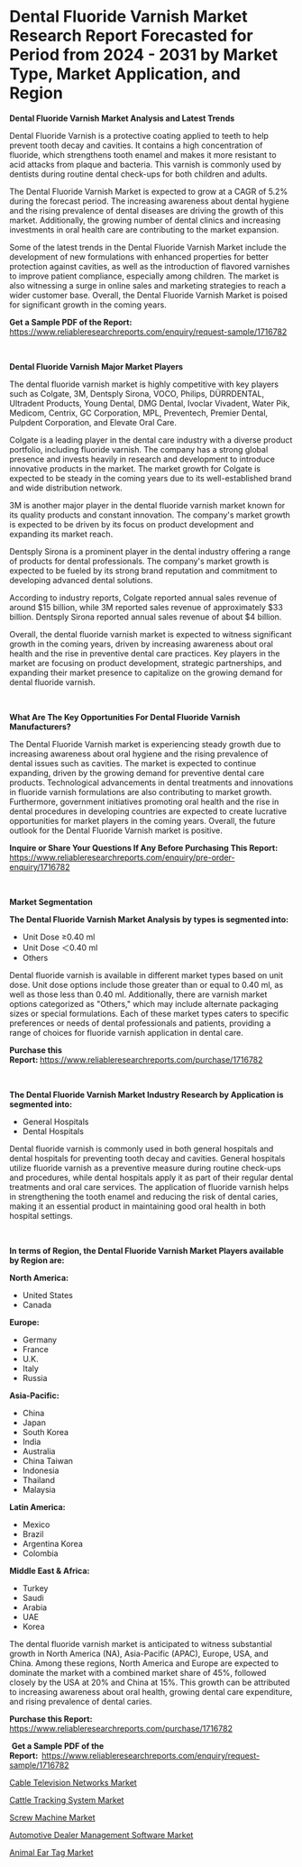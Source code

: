 <p><h1>Dental Fluoride Varnish Market Research Report Forecasted for Period from 2024 -  2031 by Market Type, Market Application, and Region</h1></p><p><strong>Dental Fluoride Varnish Market Analysis and Latest Trends</strong></p>
<p><p>Dental Fluoride Varnish is a protective coating applied to teeth to help prevent tooth decay and cavities. It contains a high concentration of fluoride, which strengthens tooth enamel and makes it more resistant to acid attacks from plaque and bacteria. This varnish is commonly used by dentists during routine dental check-ups for both children and adults.</p><p>The Dental Fluoride Varnish Market is expected to grow at a CAGR of 5.2% during the forecast period. The increasing awareness about dental hygiene and the rising prevalence of dental diseases are driving the growth of this market. Additionally, the growing number of dental clinics and increasing investments in oral health care are contributing to the market expansion.</p><p>Some of the latest trends in the Dental Fluoride Varnish Market include the development of new formulations with enhanced properties for better protection against cavities, as well as the introduction of flavored varnishes to improve patient compliance, especially among children. The market is also witnessing a surge in online sales and marketing strategies to reach a wider customer base. Overall, the Dental Fluoride Varnish Market is poised for significant growth in the coming years.</p></p>
<p><strong>Get a Sample PDF of the Report:&nbsp;</strong> <a href="https://www.reliableresearchreports.com/enquiry/request-sample/1716782">https://www.reliableresearchreports.com/enquiry/request-sample/1716782</a></p>
<p>&nbsp;</p>
<p><strong>Dental Fluoride Varnish Major Market Players</strong></p>
<p><p>The dental fluoride varnish market is highly competitive with key players such as Colgate, 3M, Dentsply Sirona, VOCO, Philips, DÜRRDENTAL, Ultradent Products, Young Dental, DMG Dental, Ivoclar Vivadent, Water Pik, Medicom, Centrix, GC Corporation, MPL, Preventech, Premier Dental, Pulpdent Corporation, and Elevate Oral Care. </p><p>Colgate is a leading player in the dental care industry with a diverse product portfolio, including fluoride varnish. The company has a strong global presence and invests heavily in research and development to introduce innovative products in the market. The market growth for Colgate is expected to be steady in the coming years due to its well-established brand and wide distribution network.</p><p>3M is another major player in the dental fluoride varnish market known for its quality products and constant innovation. The company's market growth is expected to be driven by its focus on product development and expanding its market reach.</p><p>Dentsply Sirona is a prominent player in the dental industry offering a range of products for dental professionals. The company's market growth is expected to be fueled by its strong brand reputation and commitment to developing advanced dental solutions.</p><p>According to industry reports, Colgate reported annual sales revenue of around $15 billion, while 3M reported sales revenue of approximately $33 billion. Dentsply Sirona reported annual sales revenue of about $4 billion.</p><p>Overall, the dental fluoride varnish market is expected to witness significant growth in the coming years, driven by increasing awareness about oral health and the rise in preventive dental care practices. Key players in the market are focusing on product development, strategic partnerships, and expanding their market presence to capitalize on the growing demand for dental fluoride varnish.</p></p>
<p>&nbsp;</p>
<p><strong>What Are The Key Opportunities For Dental Fluoride Varnish Manufacturers?</strong></p>
<p><p>The Dental Fluoride Varnish market is experiencing steady growth due to increasing awareness about oral hygiene and the rising prevalence of dental issues such as cavities. The market is expected to continue expanding, driven by the growing demand for preventive dental care products. Technological advancements in dental treatments and innovations in fluoride varnish formulations are also contributing to market growth. Furthermore, government initiatives promoting oral health and the rise in dental procedures in developing countries are expected to create lucrative opportunities for market players in the coming years. Overall, the future outlook for the Dental Fluoride Varnish market is positive.</p></p>
<p><strong>Inquire or Share Your Questions If Any Before Purchasing This Report:</strong> <a href="https://www.reliableresearchreports.com/enquiry/pre-order-enquiry/1716782">https://www.reliableresearchreports.com/enquiry/pre-order-enquiry/1716782</a></p>
<p>&nbsp;</p>
<p><strong>Market Segmentation</strong></p>
<p><strong>The Dental Fluoride Varnish Market Analysis by types is segmented into:</strong></p>
<p><ul><li>Unit Dose ≥0.40 ml</li><li>Unit Dose ＜0.40 ml</li><li>Others</li></ul></p>
<p><p>Dental fluoride varnish is available in different market types based on unit dose. Unit dose options include those greater than or equal to 0.40 ml, as well as those less than 0.40 ml. Additionally, there are varnish market options categorized as "Others," which may include alternate packaging sizes or special formulations. Each of these market types caters to specific preferences or needs of dental professionals and patients, providing a range of choices for fluoride varnish application in dental care.</p></p>
<p><strong>Purchase this Report:&nbsp;</strong><a href="https://www.reliableresearchreports.com/purchase/1716782">https://www.reliableresearchreports.com/purchase/1716782</a></p>
<p>&nbsp;</p>
<p><strong>The Dental Fluoride Varnish Market Industry Research by Application is segmented into:</strong></p>
<p><ul><li>General Hospitals</li><li>Dental Hospitals</li></ul></p>
<p><p>Dental fluoride varnish is commonly used in both general hospitals and dental hospitals for preventing tooth decay and cavities. General hospitals utilize fluoride varnish as a preventive measure during routine check-ups and procedures, while dental hospitals apply it as part of their regular dental treatments and oral care services. The application of fluoride varnish helps in strengthening the tooth enamel and reducing the risk of dental caries, making it an essential product in maintaining good oral health in both hospital settings.</p></p>
<p>&nbsp;</p>
<p><strong>In terms of Region, the Dental Fluoride Varnish Market Players available by Region are:</strong></p>
<p>
    <p> <strong> North America: </strong>
        <ul>
            <li>United States</li>
            <li>Canada</li>
        </ul>
        </p> 
    <p> <strong> Europe: </strong>
        <ul>
            <li>Germany</li>
            <li>France</li>
            <li>U.K.</li>
            <li>Italy</li>
            <li>Russia</li>
        </ul>
        </p> 
    <p> <strong> Asia-Pacific: </strong>
        <ul>
            <li>China</li>
            <li>Japan</li>
            <li>South Korea</li>
            <li>India</li>
            <li>Australia</li>
            <li>China Taiwan</li>
            <li>Indonesia</li>
            <li>Thailand</li>
            <li>Malaysia</li>
        </ul>
        </p> 
    <p> <strong> Latin America: </strong>
        <ul>
            <li>Mexico</li>
            <li>Brazil</li>
            <li>Argentina Korea</li>
            <li>Colombia</li>
        </ul>
        </p> 
    <p> <strong> Middle East & Africa: </strong>
        <ul>
            <li>Turkey</li>
            <li>Saudi</li>
            <li>Arabia</li>
            <li>UAE</li>
            <li>Korea</li>
        </ul>
    </p>
    </p>
<p><p>The dental fluoride varnish market is anticipated to witness substantial growth in North America (NA), Asia-Pacific (APAC), Europe, USA, and China. Among these regions, North America and Europe are expected to dominate the market with a combined market share of 45%, followed closely by the USA at 20% and China at 15%. This growth can be attributed to increasing awareness about oral health, growing dental care expenditure, and rising prevalence of dental caries.</p></p>
<p><strong>Purchase this Report: </strong><a href="https://www.reliableresearchreports.com/purchase/1716782">https://www.reliableresearchreports.com/purchase/1716782</a></p>
<p>&nbsp;<strong>Get a Sample PDF of the Report:&nbsp;&nbsp;</strong><a href="https://www.reliableresearchreports.com/enquiry/request-sample/1716782">https://www.reliableresearchreports.com/enquiry/request-sample/1716782</a></p>
<p><strong></strong></p>
<p><p><a href="https://github.com/shotows/Market-Research-Report-List-1/blob/main/cable-television-networks-market.md">Cable Television Networks Market</a></p><p><a href="https://github.com/provorikovar/Market-Research-Report-List-3/blob/main/cattle-tracking-system-market.md">Cattle Tracking System Market</a></p><p><a href="https://github.com/Sinjinluong3e0awx2m195k76/Market-Research-Report-List-1/blob/main/screw-machine-market.md">Screw Machine Market</a></p><p><a href="https://github.com/beatblasta/Market-Research-Report-List-2/blob/main/automotive-dealer-management-software-market.md">Automotive Dealer Management Software Market</a></p><p><a href="https://github.com/angelajermaine/Market-Research-Report-List-2/blob/main/animal-ear-tag-market.md">Animal Ear Tag Market</a></p></p>